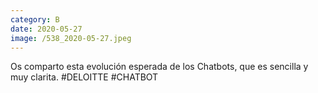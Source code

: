 ```yaml
--- 
category: B 
date: 2020-05-27 
image: /538_2020-05-27.jpeg 
--- 
```


Os comparto esta evolución esperada de los Chatbots, que es sencilla y muy clarita. #DELOITTE #CHATBOT